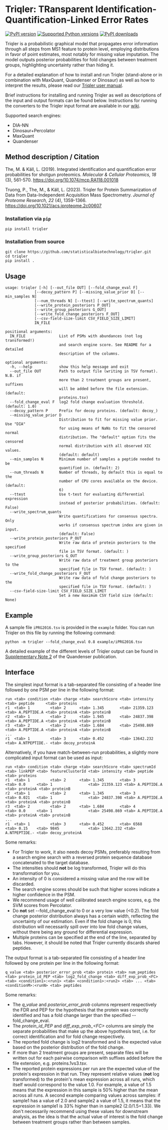 # Triqler: TRansparent Identification-Quantification-Linked Error Rates

[![PyPI version](https://img.shields.io/pypi/v/triqler.svg?logo=pypi&logoColor=FFE873)](https://pypi.org/project/triqler/)
[![Supported Python versions](https://img.shields.io/pypi/pyversions/triqler.svg?logo=python&logoColor=FFE873)](https://pypi.org/project/triqler/)
[![PyPI downloads](https://img.shields.io/pypi/dm/triqler.svg)](https://pypistats.org/packages/triqler)

Triqler is a probabilistic graphical model that propagates error
information through all steps from MS1 feature to protein level,
employing distributions in favor of point estimates, most notably for
missing value imputation. The model outputs posterior probabilities for
fold changes between treatment groups, highlighting uncertainty rather
than hiding it.

For a detailed explanation of how to install and run Triqler
(stand-alone or in combination with MaxQuant, Quandenser or Dinosaur) as
well as how to interpret the results, please read our [Triqler user
manual](https://www.biorxiv.org/content/10.1101/2020.09.24.311605v1).

Brief instructions for installing and running Triqler as well as
descriptions of the input and output formats can be found below.
Instructions for running the converters to the Triqler input format are
available in our
[wiki](https://github.com/statisticalbiotechnology/triqler/wiki).

Supported search engines:
- DIA-NN
- Dinosaur+Percolator
- MaxQuant
- Quandenser

## Method description / Citation

The, M. & Käll, L. (2019). Integrated identification and quantification
error probabilities for shotgun proteomics. *Molecular & Cellular
Proteomics, 18* (3), 561-570. <https://doi.org/10.1074/mcp.RA118.001018>

Truong, P., The, M., & Käll, L. (2023). Triqler for Protein
Summarization of Data from Data-Independent Acquisition Mass
Spectrometry. *Journal of Proteome Research, 22* (4), 1359-1366.
<https://doi.org/10.1021/acs.jproteome.2c00607>

### Installation via `pip`

    pip install triqler

### Installation from source

    git clone https://github.com/statisticalbiotechnology/triqler.git
    cd triqler
    pip install .

## Usage

    usage: triqler [-h] [--out_file OUT] [--fold_change_eval F]
                 [--decoy_pattern P] [--missing_value_prior D] [--min_samples N]
                 [--num_threads N] [--ttest] [--write_spectrum_quants]
                 [--write_protein_posteriors P_OUT]
                 [--write_group_posteriors G_OUT]
                 [--write_fold_change_posteriors F_OUT]
                 [--csv-field-size-limit CSV_FIELD_SIZE_LIMIT]
                 IN_FILE

    positional arguments:
      IN_FILE               List of PSMs with abundances (not log transformed!)
                            and search engine score. See README for a detailed
                            description of the columns.

    optional arguments:
      -h, --help            show this help message and exit
      --out_file OUT        Path to output file (writing in TSV format). N.B. if
                            more than 2 treatment groups are present, suffixes
                            will be added before the file extension. (default:
                            proteins.tsv)
      --fold_change_eval F  log2 fold change evaluation threshold. (default: 1.0)
      --decoy_pattern P     Prefix for decoy proteins. (default: decoy_)
      --missing_value_prior D
                            Distribution to fit for missing value prior. Use "DIA"
                            for using means of NaNs to fit the censored normal
                            distribution. The "default" option fits the censored
                            normal distribution with all observed XIC values.
                            (default: default)
      --min_samples N       Minimum number of samples a peptide needed to be
                            quantified in. (default: 2)
      --num_threads N       Number of threads, by default this is equal to the
                            number of CPU cores available on the device. (default:
                            6)
      --ttest               Use t-test for evaluating differential expression
                            instead of posterior probabilities. (default: False)
      --write_spectrum_quants
                            Write quantifications for consensus spectra. Only
                            works if consensus spectrum index are given in input.
                            (default: False)
      --write_protein_posteriors P_OUT
                            Write raw data of protein posteriors to the specified
                            file in TSV format. (default: )
      --write_group_posteriors G_OUT
                            Write raw data of treatment group posteriors to the
                            specified file in TSV format. (default: )
      --write_fold_change_posteriors F_OUT
                            Write raw data of fold change posteriors to the
                            specified file in TSV format. (default: )
      --csv-field-size-limit CSV_FIELD_SIZE_LIMIT
                            Set a new maximum CSV field size (default: None)

## Example

A sample file `iPRG2016.tsv` is provided in the `example` folder. You
can run Triqler on this file by running the following command:

    python -m triqler --fold_change_eval 0.8 example/iPRG2016.tsv

A detailed example of the different levels of Triqler output can be
found in [Supplementary Note
2](https://www.nature.com/articles/s41467-020-17037-3#Sec13) of the
Quandenser publication.

## Interface

The simplest input format is a tab-separated file consisting of a header
line followed by one PSM per line in the following format:

    run <tab> condition <tab> charge <tab> searchScore <tab> intensity <tab> peptide     <tab> proteins
    r1  <tab> 1         <tab> 2      <tab> 1.345       <tab> 21359.123 <tab> A.PEPTIDE.A <tab> proteinA <tab> proteinB 
    r2  <tab> 1         <tab> 2      <tab> 1.945       <tab> 24837.398 <tab> A.PEPTIDE.A <tab> proteinA <tab> proteinB 
    r3  <tab> 2         <tab> 2      <tab> 1.684       <tab> 25498.869 <tab> A.PEPTIDE.A <tab> proteinA <tab> proteinB
    ...
    r1  <tab> 1         <tab> 3      <tab> 0.452       <tab> 13642.232 <tab> A.NTPEPTIDE.- <tab> decoy_proteinA

Alternatively, if you have match-between-run probabilities, a slightly
more complicated input format can be used as input:

    run <tab> condition <tab> charge <tab> searchScore <tab> spectrumId <tab> linkPEP <tab> featureClusterId <tab> intensity <tab> peptide     <tab> proteins
    r1  <tab> 1         <tab> 2      <tab> 1.345       <tab> 3          <tab> 0.0     <tab> 1                <tab> 21359.123 <tab> A.PEPTIDE.A <tab> proteinA <tab> proteinB 
    r2  <tab> 1         <tab> 2      <tab> 1.345       <tab> 3          <tab> 0.021   <tab> 1                <tab> 24837.398 <tab> A.PEPTIDE.A <tab> proteinA <tab> proteinB 
    r3  <tab> 2         <tab> 2      <tab> 1.684       <tab> 4          <tab> 0.0     <tab> 1                <tab> 25498.869 <tab> A.PEPTIDE.A <tab> proteinA <tab> proteinB
    ...
    r1  <tab> 1         <tab> 3      <tab> 0.452       <tab> 6568       <tab> 0.15    <tab> 9845             <tab> 13642.232 <tab> A.NTPEPTIDE.- <tab> decoy_proteinA

Some remarks:

-   For Triqler to work, it also needs decoy PSMs, preferably resulting
    from a search engine search with a reversed protein sequence
    database concatenated to the target database.
-   The intensities should **not** be log transformed, Triqler will do
    this transformation for you.
-   An intensity of 0 is considered a missing value and the row will be
    discarded.
-   The search engine scores should be such that higher scores indicate
    a higher confidence in the PSM.
-   We recommend usage of well calibrated search engine scores, e.g. the
    SVM scores from Percolator.
-   Do **not** set \--fold_change_eval to 0 or a very low value (\<0.2).
    The fold change posterior distribution always has a certain width,
    reflecting the uncertainty of our estimation. Even if the fold
    change is 0, this distribution will necessarily spill over into low
    fold change values, without there being any ground for differential
    expression.
-   Multiple proteins can be specified at the end of the line, separated
    by tabs. However, it should be noted that Triqler currently discards
    shared peptides.

The output format is a tab-separated file consisting of a header line
followed by one protein per line in the following format:

    q_value <tab> posterior_error_prob <tab> protein <tab> num_peptides <tab> protein_id_PEP <tab> log2_fold_change <tab> diff_exp_prob_<FC> <tab> <condition1>:<run1> <tab> <condition1>:<run2> <tab> ... <tab> <conditionM>:<runN> <tab> peptides

Some remarks:

-   The *q_value* and *posterior_error_prob* columns represent
    respectively the FDR and PEP for the hypothesis that the protein was
    correctly identified and has a fold change larger than the specified
    \--fold_change_eval.
-   The *protein_id_PEP* and *diff_exp_prob\_\<FC\>* columns are simply
    the separate probabilities that make up the above hypothesis test,
    i.e. for correct identification and for fold change respectively.
-   The reported fold change is log2 transformed and is the expected
    value based on the posterior distribution of the fold change.
-   If more than 2 treatment groups are present, separate files will be
    written out for each pairwise comparison with suffixes added before
    the file extension, e.g. proteins.1vs3.tsv.
-   The reported protein expressions per run are the expected value of
    the protein\'s expression in that run. They represent relative
    values (**not** log transformed) to the protein\'s mean expression
    across all runs, which itself would correspond to the value 1.0. For
    example, a value of 1.5 means that the expression in this sample is
    50% higher than the mean across all runs. A second example comparing
    values across samples: if sample1 has a value of 2.0 and sample2 a
    value of 1.5, it means that the expression in sample1 is 33% higher
    than in sample2 (2.0/1.5=1.33). We don\'t necessarily recommend
    using these values for downstream analysis, as the idea is that the
    actual value of interest is the fold change between treatment groups
    rather than between samples.
